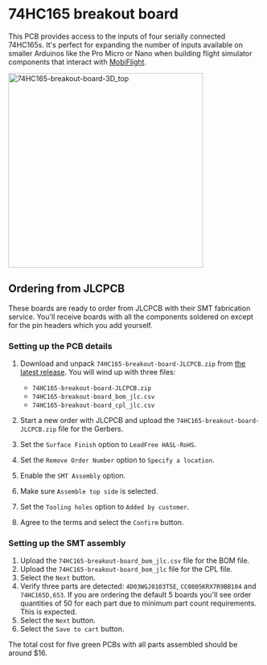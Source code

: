 # 74HC165 breakout board

This PCB provides access to the inputs of four serially connected 74HC165s. It's perfect for expanding the number
of inputs available on smaller Arduinos like the Pro Micro or Nano when building flight simulator components
that interact with [MobiFlight](http://www.mobiflight.com).

<img width="387" alt="74HC165-breakout-board-3D_top" src="https://user-images.githubusercontent.com/9524118/149179155-ca797681-2795-42c5-962d-626a3d5bfaf4.png">

## Ordering from JLCPCB

These boards are ready to order from JLCPCB with their SMT fabrication service. You'll receive boards with all
the components soldered on except for the pin headers which you add yourself.

### Setting up the PCB details

1. Download and unpack `74HC165-breakout-board-JLCPCB.zip` from [the latest release](https://github.com/neilenns/74HC165-breakout-board/releases/latest). You will wind up with three files:

   - `74HC165-breakout-board-JLCPCB.zip`
   - `74HC165-breakout-board_bom_jlc.csv`
   - `74HC165-breakout-board_cpl_jlc.csv`

2. Start a new order with JLCPCB and upload the `74HC165-breakout-board-JLCPCB.zip` file for the Gerbers.
3. Set the `Surface Finish` option to `LeadFree HASL-RoHS`.
4. Set the `Remove Order Number` option to `Specify a location`.
5. Enable the `SMT Assembly` option.
6. Make sure `Assemble top side` is selected.
7. Set the `Tooling holes` option to `Added by customer`.
8. Agree to the terms and select the `Confirm` button.

### Setting up the SMT assembly

1. Upload the `74HC165-breakout-board_bom_jlc.csv` file for the BOM file.
2. Upload the `74HC165-breakout-board_bom_jlc` file for the CPL file.
3. Select the `Next` button.
4. Verify three parts are detected: `4D03WGJ0103T5E`, `CC0805KRX7R9BB104` and `74HC165D,653`. If you are ordering the default 5 boards
   you'll see order quantities of 50 for each part due to minimum part count requirements. This is expected.
5. Select the `Next` button.
6. Select the `Save to cart` button.

The total cost for five green PCBs with all parts assembled should be around $16.
